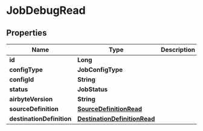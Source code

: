 

# JobDebugRead


## Properties

| Name | Type | Description | Notes |
|------------ | ------------- | ------------- | -------------|
|**id** | **Long** |  |  |
|**configType** | **JobConfigType** |  |  |
|**configId** | **String** |  |  |
|**status** | **JobStatus** |  |  |
|**airbyteVersion** | **String** |  |  |
|**sourceDefinition** | [**SourceDefinitionRead**](SourceDefinitionRead.md) |  |  |
|**destinationDefinition** | [**DestinationDefinitionRead**](DestinationDefinitionRead.md) |  |  |



